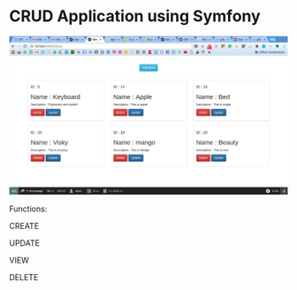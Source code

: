 CRUD Application using Symfony
===

![Homepage](https://github.com/lalitmee/CRUD-Symfony/blob/master/Images/homepage.png?raw=true "VIEW Page")

Functions:

CREATE

UPDATE

VIEW

DELETE


